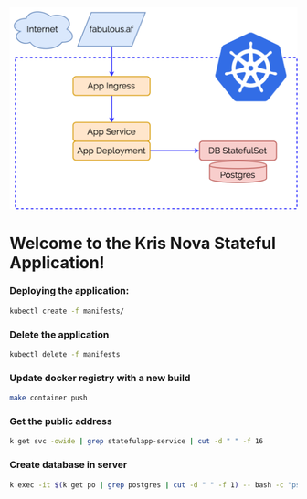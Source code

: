 <p align="center"><img src="diagram.png" width="700"></p>

# Welcome to the Kris Nova Stateful Application!

### Deploying the application:

```bash
kubectl create -f manifests/
```

### Delete the application

```bash
kubectl delete -f manifests
```

### Update docker registry with a new build

```bash
make container push
```

### Get the public address

```bash
k get svc -owide | grep statefulapp-service | cut -d " " -f 16
```

### Create database in server

```bash
k exec -it $(k get po | grep postgres | cut -d " " -f 1) -- bash -c "psql -c 'CREATE DATABASE stateful_app_development;' -U postgres"
```